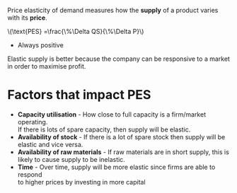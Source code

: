 Price elasticity of demand measures how the **supply** of a product varies with
its **price**.

\\(\text{PES}  =\frac{\\%\Delta QS}{\\%\Delta P}\\)

- Always positive

Elastic supply is better because the company can be responsive to a market in order
to maximise profit.

# Factors that impact PES #
- **Capacity utilisation** - How close to full capacity is a firm/market operating.  
  If there is lots of spare capacity, then supply will be elastic.
- **Availability of stock** - If there is a lot of spare stock then supply will be  
  elastic and vice versa.
- **Availability of raw materials** - If raw materials are in short supply, this is  
  likely to cause supply to be inelastic.
- **Time** - Over time, supply will be more elastic since firms are able to respond  
  to higher prices by investing in more capital
